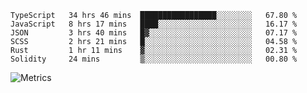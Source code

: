 <!--START_SECTION:waka-->

```text
TypeScript   34 hrs 46 mins  █████████████████░░░░░░░░   67.80 %
JavaScript   8 hrs 17 mins   ████░░░░░░░░░░░░░░░░░░░░░   16.17 %
JSON         3 hrs 40 mins   █▓░░░░░░░░░░░░░░░░░░░░░░░   07.17 %
SCSS         2 hrs 21 mins   █░░░░░░░░░░░░░░░░░░░░░░░░   04.58 %
Rust         1 hr 11 mins    ▓░░░░░░░░░░░░░░░░░░░░░░░░   02.31 %
Solidity     24 mins         ▒░░░░░░░░░░░░░░░░░░░░░░░░   00.80 %
```

<!--END_SECTION:waka-->

![Metrics](https://metrics.lecoq.io/TachibanaKimika?template=classic&base.activity=0&base.community=0&base.repositories=0&languages=1&isocalendar=1&isocalendar.duration=half-year&languages.limit=8&languages.sections=most-used&languages.colors=github&languages.threshold=0%25&languages.indepth=false&languages.recent.load=300&languages.recent.days=14&config.timezone=Asia%2FShanghai)
